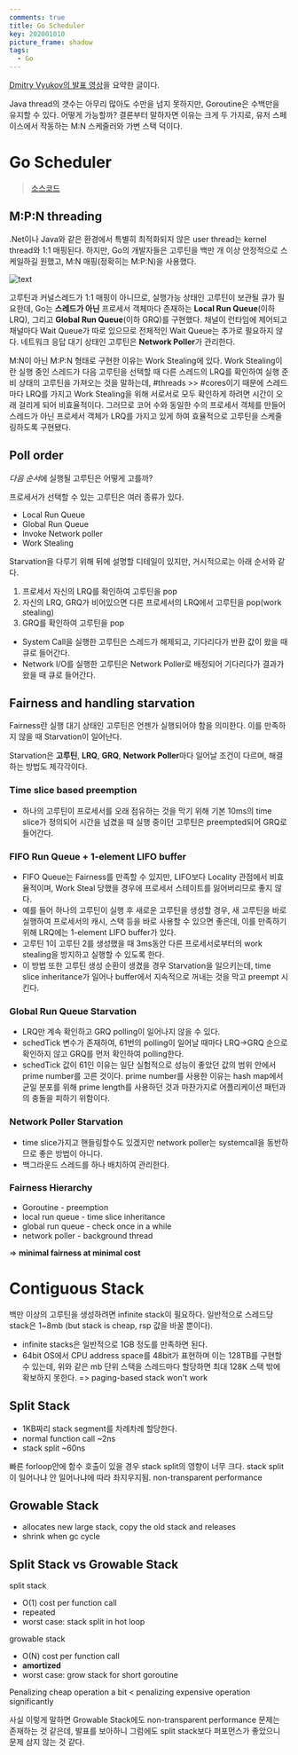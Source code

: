```yaml
---
comments: true
title: Go Scheduler
key: 202001010
picture_frame: shadow
tags:
  - Go
---
```


[Dmitry Vyukov의 발표 영상](https://youtu.be/-K11rY57K7k)을 요약한 글이다.

<!--more-->

Java thread의 갯수는 아무리 많아도 수만을 넘지 못하지만, Goroutine은 수백만을 유지할 수 있다.
어떻게 가능할까? 결론부터 말하자면 이유는 크게 두 가지로, 유저 스페이스에서 작동하는 M:N 스케줄러와 가변 스택 덕이다.

# Go Scheduler

> [소스코드](https://github.com/golang/go/blob/master/src/runtime/proc.go)


## M:P:N threading

.Net이나 Java와 같은 환경에서 특별히 최적화되지 않은 user thread는 kernel thread와 1:1 매핑된다. 하지만, Go의 개발자들은 고루틴을 백만 개 이상 안정적으로 스케일하길 원했고,
M:N 매핑(정확히는 M:P:N)을 사용했다.

![text](https://raw.githubusercontent.com/q0115643/my_blog/master/assets/images/go/mpn_threading.PNG)

고루틴과 커널스레드가 1:1 매핑이 아니므로, 실행가능 상태인 고루틴이 보관될 큐가 필요한데, Go는 **스레드가 아닌** 프로세서 객체마다 존재하는 **Local Run Queue**(이하 LRQ), 그리고 **Global Run Queue**(이하 GRQ)를 구현했다.
채널이 런타임에 제어되고 채널마다 Wait Queue가 따로 있으므로 전체적인 Wait Queue는 추가로 필요하지 않다. 네트워크 응답 대기 상태인 고루틴은 **Network Poller**가 관리한다.

M:N이 아닌 M:P:N 형태로 구현한 이유는 Work Stealing에 있다. Work Stealing이란 실행 중인 스레드가 다음 고루틴을 선택할 때 다른 스레드의 LRQ를 확인하여 실행 준비 상태의 고루틴을 가져오는 것을 말하는데,
#threads >> #cores이기 때문에 스레드마다 LRQ를 가지고 Work Stealing을 위해 서로서로 모두 확인하게 하려면 시간이 오래 걸리게 되어 비효율적이다. 그러므로 코어 수와 동일한 수의 프로세서 객체를 만들어 스레드가 아닌 프로세서 객체가 LRQ를 가지고 있게 하여 효율적으로 고루틴을 스케줄링하도록 구현됐다.

## Poll order

*다음 순서*에 실행될 고루틴은 어떻게 고를까?

프로세서가 선택할 수 있는 고루틴은 여러 종류가 있다.

- Local Run Queue
- Global Run Queue
- Invoke Network poller
- Work Stealing

Starvation을 다루기 위해 뒤에 설명할 디테일이 있지만, 거시적으로는 아래 순서와 같다.

1. 프로세서 자신의 LRQ를 확인하여 고루틴을 pop
2. 자신의 LRQ, GRQ가 비어있으면 다른 프로세서의 LRQ에서 고루틴을 pop(work stealing)
3. GRQ를 확인하여 고루틴을 pop

- System Call을 실행한 고루틴은 스레드가 해제되고, 기다리다가 반환 값이 왔을 때 큐로 들어간다.
- Network I/O를 실행한 고루틴은 Network Poller로 배정되어 기다리다가 결과가 왔을 때 큐로 들어간다.

## Fairness and handling starvation

Fairness란 실행 대기 상태인 고루틴은 언젠가 실행되어야 함을 의미한다. 이를 만족하지 않을 때 Starvation이 일어난다.

Starvation은 **고루틴**, **LRQ**, **GRQ**, **Network Poller**마다 일어날 조건이 다르며, 해결하는 방법도 제각각이다.

### Time slice based preemption

- 하나의 고루틴이 프로세서를 오래 점유하는 것을 막기 위해 기본 10ms의 time slice가 정의되어 시간을 넘겼을 때 실행 중이던 고루틴은 preempted되어 GRQ로 들어간다.

### FIFO Run Queue + 1-element LIFO buffer

- FIFO Queue는 Fairness를 만족할 수 있지만, LIFO보다 Locality 관점에서 비효율적이며, Work Steal 당했을 경우에 프로세서 스테이트를 잃어버리므로 좋지 않다.
- 예를 들어 하나의 고루틴이 실행 후 새로운 고루틴을 생성할 경우, 새 고루틴을 바로 실행하여 프로세서의 캐시, 스택 등을 바로 사용할 수 있으면 좋은데, 이를 만족하기 위해 LRQ에는 1-element LIFO buffer가 있다.
- 고루틴 1이 고루틴 2를 생성했을 때 3ms동안 다른 프로세서로부터의 work stealing을 방지하고 실행할 수 있도록 한다.
- 이 방법 또한 고루틴 생성 순환이 생겼을 경우 Starvation을 일으키는데, time slice inheritance가 일어나 buffer에서 지속적으로 꺼내는 것을 막고 preempt 시킨다.

### Global Run Queue Starvation

- LRQ만 계속 확인하고 GRQ polling이 일어나지 않을 수 있다.
- schedTick 변수가 존재하여, 61번의 polling이 일어날 때마다 LRQ->GRQ 순으로 확인하지 않고 GRQ를 먼저 확인하여 polling한다.
- schedTick 값이 61인 이유는 일단 실험적으로 성능이 좋았던 값의 범위 안에서 prime number를 고른 것이다. prime number를 사용한 이유는 hash map에서 균일 분포를 위해 prime length를 사용하던 것과 마찬가지로 어플리케이션 패턴과의 충돌을 피하기 위함이다.

### Network Poller Starvation

- time slice가지고 핸들링할수도 있겠지만 network poller는 systemcall을 동반하므로 좋은 방법이 아니다.
- 백그라운드 스레드를 하나 배치하여 관리한다.

### Fairness Hierarchy

- Goroutine - preemption
- local run queue - time slice inheritance
- global run queue - check once in a while
- network poller - background thread

=> **minimal fairness at minimal cost**

# Contiguous Stack

백만 이상의 고루틴을 생성하려면 infinite stack이 필요하다.
일반적으로 스레드당 stack은 1~8mb (but stack is cheap, rsp 값을 바꿀 뿐이다).

- infinite stacks은 일반적으로 1GB 정도를 만족하면 된다.
- 64bit OS에서 CPU address space를 48bit가 표현하며 이는 128TB를 구현할 수 있는데, 위와 같은 mb 단위 스택을 스레드마다 할당하면 최대 128K 스택 밖에 확보하지 못한다. => paging-based stack won't work

## Split Stack

- 1KB짜리 stack segment를 차례차례 할당한다.
- normal function call ~2ns
- stack split ~60ns

빠른 forloop안에 함수 호출이 있을 경우 stack split의 영향이 너무 크다.
stack split이 일어나냐 안 일어나냐에 따라 좌지우지됨. non-transparent performance

## Growable Stack

- allocates new large stack, copy the old stack and releases
- shrink when gc cycle


## Split Stack vs Growable Stack

split stack

- O(1) cost per function call
- repeated
- worst case: stack split in hot loop

growable stack

- O(N) cost per function call
- **amortized**
- worst case: grow stack for short goroutine

Penalizing cheap operation a bit < penalizing expensive operation significantly

사실 이렇게 말하면 Growable Stack에도 non-transparent performance 문제는 존재하는 것 같은데, 발표를 보아하니 그럼에도 split stack보다 퍼포먼스가 좋았으니 문제 삼지 않는 것 같다.

